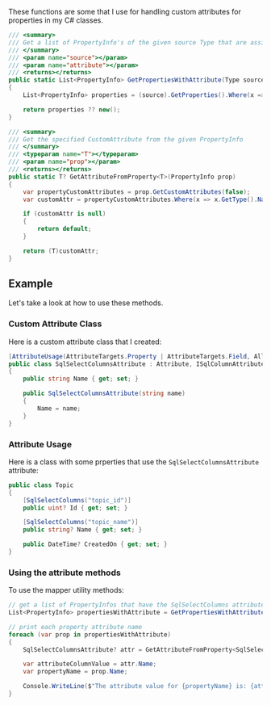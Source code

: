

These functions are some that I use for handling custom attributes for properties in my C# classes.


```csharp
/// <summary>
/// Get a list of PropertyInfo's of the given source Type that are assigned the specified attribute
/// </summary>
/// <param name="source"></param>
/// <param name="attribute"></param>
/// <returns></returns>
public static List<PropertyInfo> GetPropertiesWithAttribute(Type source, Type attribute)
{
    List<PropertyInfo> properties = (source).GetProperties().Where(x => x.GetCustomAttributes(attribute, true).Any()).ToList();

    return properties ?? new();
}

/// <summary>
/// Get the specified CustomAttribute from the given PropertyInfo
/// </summary>
/// <typeparam name="T"></typeparam>
/// <param name="prop"></param>
/// <returns></returns>
public static T? GetAttributeFromProperty<T>(PropertyInfo prop)
{
    var propertyCustomAttributes = prop.GetCustomAttributes(false);
    var customAttr = propertyCustomAttributes.Where(x => x.GetType().Name == typeof(T).Name).FirstOrDefault();

    if (customAttr is null)
    {
        return default;
    }

    return (T)customAttr;
}
```


## Example


Let's take a look at how to use these methods.



### Custom Attribute Class

Here is a custom attribute class that I created:


```csharp
[AttributeUsage(AttributeTargets.Property | AttributeTargets.Field, AllowMultiple = true)]
public class SqlSelectColumnsAttribute : Attribute, ISqlColumnAttribute
{
    public string Name { get; set; }

    public SqlSelectColumnsAttribute(string name)
    {
        Name = name;
    }
}
```

### Attribute Usage


Here is a class with some prperties that use the `SqlSelectColumnsAttribute` attribute:

```csharp
public class Topic
{
    [SqlSelectColumns("topic_id")]
    public uint? Id { get; set; }

    [SqlSelectColumns("topic_name")]
    public string? Name { get; set; }

    public DateTime? CreatedOn { get; set; }
}
```


### Using the attribute methods

To use the mapper utility methods:

```csharp
// get a list of PropertyInfos that have the SqlSelectColumns attribute
List<PropertyInfo> propertiesWithAttribute = GetPropertiesWithAttribute(typeof(Topic), typeof(SqlSelectColumnsAttribute));  // Id, Name

// print each property attribute name
foreach (var prop in propertiesWithAttribute)
{
    SqlSelectColumnsAttribute? attr = GetAttributeFromProperty<SqlSelectColumnsAttribute>(prop);

    var attributeColumnValue = attr.Name;
    var propertyName = prop.Name;

    Console.WriteLine($"The attribute value for {propertyName} is: {attributeColumnValue}");
}
```